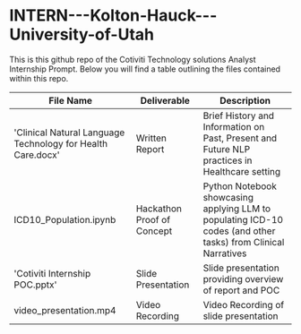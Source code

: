 # INTERN---Kolton-Hauck---University-of-Utah

This is this github repo of the Cotiviti Technology solutions Analyst Internship Prompt. Below you will find a table outlining the files contained within this repo.

| File Name | Deliverable | Description |
| --------- | ----------- | ----------- |
| 'Clinical Natural Language Technology for Health Care.docx' | Written Report | Brief History and Information on Past, Present and Future NLP practices in Healthcare setting |
| ICD10_Population.ipynb | Hackathon Proof of Concept | Python Notebook showcasing applying LLM to populating ICD-10 codes (and other tasks) from Clinical Narratives |
| 'Cotiviti Internship POC.pptx' | Slide Presentation | Slide presentation providing overview of report and POC |
| video_presentation.mp4 | Video Recording | Video Recording of slide presentation |
